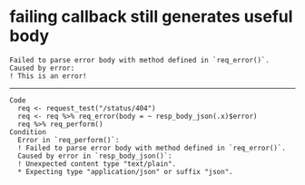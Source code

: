 # failing callback still generates useful body

    Failed to parse error body with method defined in `req_error()`.
    Caused by error:
    ! This is an error!

---

    Code
      req <- request_test("/status/404")
      req <- req %>% req_error(body = ~ resp_body_json(.x)$error)
      req %>% req_perform()
    Condition
      Error in `req_perform()`:
      ! Failed to parse error body with method defined in `req_error()`.
      Caused by error in `resp_body_json()`:
      ! Unexpected content type "text/plain".
      * Expecting type "application/json" or suffix "json".

